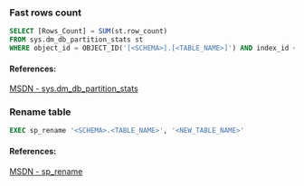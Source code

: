 ### Fast rows count
```sql
SELECT [Rows_Count] = SUM(st.row_count)
FROM sys.dm_db_partition_stats st
WHERE object_id = OBJECT_ID('[<SCHEMA>].[<TABLE_NAME>]') AND index_id < 2
```
#### References:
[MSDN - sys.dm_db_partition_stats](https://docs.microsoft.com/en-us/sql/relational-databases/system-dynamic-management-views/sys-dm-db-partition-stats-transact-sql)

### Rename table
```sql
EXEC sp_rename '<SCHEMA>.<TABLE_NAME>', '<NEW_TABLE_NAME>'
```
#### References:
[MSDN - sp_rename](https://docs.microsoft.com/en-us/sql/relational-databases/system-stored-procedures/sp-rename-transact-sql)
